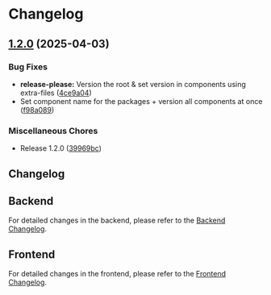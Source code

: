 # Changelog

## [1.2.0](https://github.com/qgerome/openhexa-backend-test/compare/1.0.1...1.2.0) (2025-04-03)


### Bug Fixes

* **release-please:** Version the root & set version in components using extra-files ([4ce9a04](https://github.com/qgerome/openhexa-backend-test/commit/4ce9a0404e16fc71a1ff5cd3fe083ba06d042615))
* Set component name for the packages + version all components at once ([f98a089](https://github.com/qgerome/openhexa-backend-test/commit/f98a089720ac6bb503acc97c1fe2781ca5f8e403))


### Miscellaneous Chores

* Release 1.2.0 ([39969bc](https://github.com/qgerome/openhexa-backend-test/commit/39969bc66a6dabe78c8fe79bcc9e2edc617a22dc))

## Changelog

## Backend

For detailed changes in the backend, please refer to the [Backend Changelog](backend/CHANGELOG.md).

## Frontend

For detailed changes in the frontend, please refer to the [Frontend Changelog](frontend/CHANGELOG.md).
